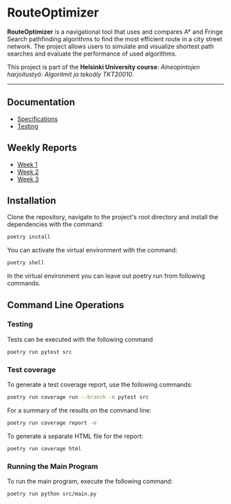 # RouteOptimizer

  

**RouteOptimizer** is a navigational tool that uses and compares A* and Fringe Search pathfinding algorithms to find the most efficient route in a city street network. The project allows users to simulate and visualize shortest path searches and evaluate the performance of used algorithms.

  

This project is part of the **Helsinki University course**: _Aineopintojen harjoitustyö: Algoritmit ja tekoäly TKT20010_.

---

## Documentation
- [Specifications](./documentation/specifications.md)
- [Testing](./documentation/testing.md)

## Weekly Reports
- [Week 1](./documentation/week1.md)
- [Week 2](./documentation/week2.md)
- [Week 3](./documentation/week3.md)

## Installation

Clone the repository, navigate to the project's root directory and install the dependencies with the command:
```bash
poetry install
```
You can activate the virtual environment with the command:
```bash
poetry shell
```

In the virtual environment you can leave out poetry run from following commands.

## Command Line Operations
### Testing

Tests can be executed with the following command
```bash
poetry run pytest src
```

### Test coverage

To generate a test coverage report, use the following commands:
```bash
poetry run coverage run --branch -m pytest src
```

For a summary of the results on the command line:
```bash
poetry run coverage report -m
```
To generate a separate HTML file for the report:
```bash
poetry run coverage html
```
### Running the Main Program
To run the main program, execute the following command:
```bash
poetry run python src/main.py
```
